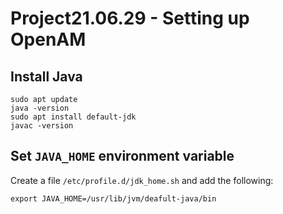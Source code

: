 # Project21.06.29 - Setting up OpenAM

## Install Java

```
sudo apt update
java -version
sudo apt install default-jdk
javac -version
```

## Set `JAVA_HOME` environment variable

Create a file `/etc/profile.d/jdk_home.sh` and add the following:

```
export JAVA_HOME=/usr/lib/jvm/deafult-java/bin
```

